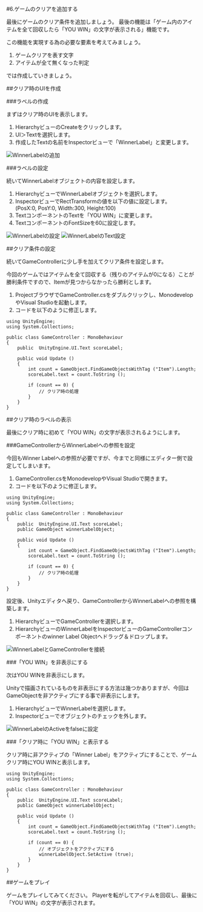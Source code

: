 #6.ゲームのクリアを追加する

最後にゲームのクリア条件を追加しましょう。
最後の機能は「ゲーム内のアイテムを全て回収したら「YOU WIN」の文字が表示される」機能です。

この機能を実現する為の必要な要素を考えてみましょう。

1.  ゲームクリアを表す文字
2.  アイテムが全て無くなった判定

では作成していきましょう。

##クリア時のUIを作成

###ラベルの作成

まずはクリア時のUIを表示します。

1.  HierarchyビューのCreateをクリックします。
2.  UI＞Textを選択します。
3.  作成したTextの名前をInspectorビューで「WinnerLabel」と変更します。

![WinnerLabelの追加](https://raw.githubusercontent.com/wiki/unity3d-jp/FirstTutorial/img/WinnerLabelの追加.png)

###ラベルの設定

続いてWinnerLabelオブジェクトの内容を設定します。

1.  HierarchyビューでWinnerLabelオブジェクトを選択します。
2.  InspectorビューでRectTransformの値を以下の値に設定します。  
(PosX:0, PosY:0, Width:300, Height:100)
3.  TextコンポーネントのTextを「YOU WIN」に変更します。
4.  TextコンポーネントのFontSizeを60に設定します。

![WinnerLabelの設定](https://raw.githubusercontent.com/wiki/unity3d-jp/FirstTutorial/img/WinnerLabelの設定.png)
![WinnerLabelのText設定](https://raw.githubusercontent.com/wiki/unity3d-jp/FirstTutorial/img/WinnerLabelのText設定.png)

##クリア条件の設定

続いてGameControllerに少し手を加えてクリア条件を設定します。

今回のゲームではアイテムを全て回収する（残りのアイテムが0になる）ことが勝利条件ですので、Itemが見つからなかったら勝利とします。

1.  ProjectブラウザでGameController.csをダブルクリックし、MonodevelopやVisual Studioを起動します。
2.  コードを以下のように修正します。

```
using UnityEngine;
using System.Collections;

public class GameController : MonoBehaviour
{
	public  UnityEngine.UI.Text scoreLabel;

	public void Update ()
	{
		int count = GameObject.FindGameObjectsWithTag ("Item").Length;
		scoreLabel.text = count.ToString ();

		if (count == 0) {
			// クリア時の処理
		}
	}
}
```

##クリア時のラベルの表示

最後にクリア時に初めて「YOU WIN」の文字が表示されるようにします。

###GameControllerからWinnerLabelへの参照を設定

今回もWinner Labelへの参照が必要ですが、今までと同様にエディター側で設定してしまいます。

1.  GameController.csをMonodevelopやVisual Studioで開きます。
2.  コードを以下のように修正します。

```
using UnityEngine;
using System.Collections;

public class GameController : MonoBehaviour
{
	public  UnityEngine.UI.Text scoreLabel;
	public GameObject winnerLabelObject;

	public void Update ()
	{
		int count = GameObject.FindGameObjectsWithTag ("Item").Length;
		scoreLabel.text = count.ToString ();

		if (count == 0) {
			// クリア時の処理
		}
	}
}
```

設定後、Unityエディタへ戻り、GameControllerからWinnerLabelへの参照を構築します。

1.  HierarchyビューでGameControllerを選択します。
2.  HierarchyビューのWinnerLabelをInspectorビューのGameControllerコンポーネントのwinner Label Objectへドラッグ＆ドロップします。

![WinnerLabelとGameControllerを接続](https://raw.githubusercontent.com/wiki/unity3d-jp/FirstTutorial/img/WinnerLabelとGameControllerを接続.png)

###「YOU WIN」を非表示にする

次はYOU WINを非表示にします。

Unityで描画されているものを非表示にする方法は幾つかありますが、今回はGameObjectを非アクティブにする事で非表示にします。

1.  HierarchyビューでWinnerLabelを選択します。
2.  Inspectorビューでオブジェクトのチェックを外します。

![WinnerLabelのActiveをfalseに設定](https://raw.githubusercontent.com/wiki/unity3d-jp/FirstTutorial/img/WinnerLabelのActiveをfalseに設定.png)

###「クリア時に「YOU WIN」と表示する

クリア時に非アクティブの「Winner Label」をアクティブにすることで、ゲームクリア時にYOU WINと表示します。

```
using UnityEngine;
using System.Collections;

public class GameController : MonoBehaviour
{
	public  UnityEngine.UI.Text scoreLabel;
	public GameObject winnerLabelObject;

	public void Update ()
	{
		int count = GameObject.FindGameObjectsWithTag ("Item").Length;
		scoreLabel.text = count.ToString ();

		if (count == 0) {
			// オブジェクトをアクティブにする
			winnerLabelObject.SetActive (true);
		}
	}
}
```

##ゲームをプレイ

ゲームをプレイしてみてください。
Playerを転がしてアイテムを回収し、最後に「YOU WIN」の文字が表示されます。